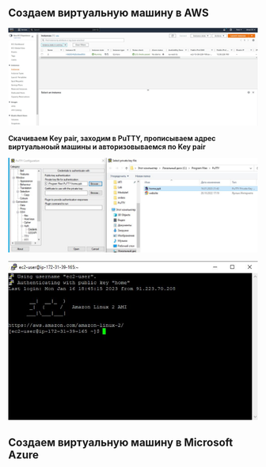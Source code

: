 ## Создаем виртуальную машину в AWS

![Иллюстрация к проекту](https://github.com/dimac123/dimac123/blob/main/Data-engineering/Module5/VPC.JPG)

**Скачиваем Key pair, заходим в PuTTY, прописываем адрес виртуальноый машины и авторизовываемся по Key pair**

![Иллюстрация к проекту](https://github.com/dimac123/dimac123/blob/main/Data-engineering/Module5/VPC1.JPG)

![Иллюстрация к проекту](https://github.com/dimac123/dimac123/blob/main/Data-engineering/Module5/VPC2.JPG)


## Создаем виртуальную машину в Microsoft Azure
